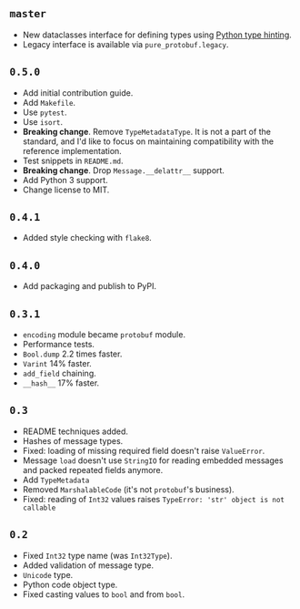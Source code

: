 ## `master`

- New dataclasses interface for defining types using [Python type hinting](https://www.python.org/dev/peps/pep-0484/).
- Legacy interface is available via `pure_protobuf.legacy`.

## `0.5.0`

- Add initial contribution guide.
- Add `Makefile`.
- Use `pytest`.
- Use `isort`.
- **Breaking change**. Remove `TypeMetadataType`. It is not a part of the standard, and I'd like to focus on maintaining compatibility with the reference implementation.
- Test snippets in `README.md`.
- **Breaking change**. Drop `Message.__delattr__` support.
- Add Python 3 support.
- Change license to MIT.

## `0.4.1`

- Added style checking with `flake8`.

## `0.4.0`

- Add packaging and publish to PyPI.

## `0.3.1`

- `encoding` module became `protobuf` module.
- Performance tests.
- `Bool.dump` 2.2 times faster.
- `Varint` 14% faster.
- `add_field` chaining.
- `__hash__` 17% faster.

## `0.3`

- README techniques added.
- Hashes of message types.
- Fixed: loading of missing required field doesn't raise `ValueError`.
- Message `load` doesn't use `StringIO` for reading embedded messages and packed repeated fields anymore.
- Add `TypeMetadata`
- Removed `MarshalableCode` (it's not `protobuf`'s business).
- Fixed: reading of `Int32` values raises `TypeError: 'str' object is not callable`

## `0.2`

- Fixed `Int32` type name (was `Int32Type`).
- Added validation of message type.
- `Unicode` type.
- Python code object type.
- Fixed casting values to `bool` and from `bool`.

